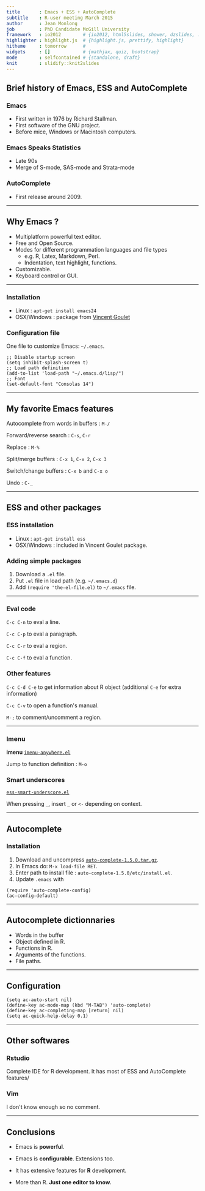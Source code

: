 ```yaml
---
title       : Emacs + ESS + AutoComplete
subtitle    : R-user meeting March 2015
author      : Jean Monlong
job         : PhD Candidate McGill University
framework   : io2012        # {io2012, html5slides, shower, dzslides, ...}
highlighter : highlight.js  # {highlight.js, prettify, highlight}
hitheme     : tomorrow      # 
widgets     : []            # {mathjax, quiz, bootstrap}
mode        : selfcontained # {standalone, draft}
knit        : slidify::knit2slides
---
```


## Brief history of Emacs, ESS and AutoComplete

### Emacs

+ First written in 1976 by Richard Stallman.
+ First software of the GNU project.
+ Before mice, Windows or Macintosh computers.

### Emacs Speaks Statistics

+ Late 90s
+ Merge of S-mode, SAS-mode and Strata-mode

### AutoComplete

+ First release around 2009.

---

## Why Emacs ?

+ Multiplatform powerful text editor.
+ Free and Open Source.
+ Modes for different programmation languages and file types
  + e.g. R, Latex, Markdown, Perl.
  + Indentation, text highlight, functions.
+ Customizable.
+ Keyboard control or GUI.

---


### Installation
+ Linux : `apt-get install emacs24`
+ OSX/Windows : package from [Vincent Goulet](http://vgoulet.act.ulaval.ca/en/emacs)

### Configuration file

One file to customize Emacs: `~/.emacs`.

```{elisp}
;; Disable startup screen
(setq inhibit-splash-screen t)
;; Load path definition
(add-to-list 'load-path "~/.emacs.d/lisp/")
;; Font
(set-default-font "Consolas 14")
```

---

## My favorite Emacs features

Autocomplete from words in buffers : `M-/`

Forward/reverse search : `C-s`, `C-r`

Replace : `M-%`

Split/merge buffers : `C-x 1`, `C-x 2`, `C-x 3`

Switch/change buffers : `C-x b` and `C-x o`

Undo : `C-_`

---

## ESS and other packages

### ESS installation
+ Linux : `apt-get install ess`
+ OSX/Windows : included in Vincent Goulet package.

### Adding simple packages

1. Download a `.el` file.
2. Put `.el` file in load path (e.g. `~/.emacs.d`)
3. Add `(require 'the-el-file.el)` to `~/.emacs` file.


---

### Eval code

`C-c C-n` to eval a line.

`C-c C-p` to eval a paragraph.

`C-c C-r` to eval a region.

`C-c C-f` to eval a function.

### Other features

`C-c C-d C-e` to get information about R object (additional `C-e` for extra information)

`C-c C-v` to open a function's manual. 

`M-;` to comment/uncomment a region.

---

### Imenu
**imenu** [`imenu-anywhere.el`](https://github.com/vspinu/imenu-anywhere)

Jump to function definition : `M-o`

### Smart underscores
[`ess-smart-underscore.el`](http://www.emacswiki.org/emacs/ess-smart-underscore.el)

When pressing `_`, insert `_` or `<-` depending on context.

---

## Autocomplete

### Installation

1. Download and uncompress [`auto-complete-1.5.0.tar.gz`](https://github.com/auto-complete/auto-complete).
2. In Emacs do: `M-x load-file RET`.
3. Enter path to install file : `auto-complete-1.5.0/etc/install.el`.
4. Update `.emacs` with

```{elisp}
(require 'auto-complete-config)
(ac-config-default)
```

---

## Autocomplete dictionnaries

+ Words in the buffer
+ Object defined in R.
+ Functions in R.
+ Arguments of the functions.
+ File paths.

---

## Configuration

```{elisp}
(setq ac-auto-start nil)
(define-key ac-mode-map (kbd "M-TAB") 'auto-complete)
(define-key ac-completing-map [return] nil)
(setq ac-quick-help-delay 0.1)
```

---

## Other softwares

### Rstudio

Complete IDE for R development.
It has most of ESS and AutoComplete features/

### Vim

I don't know enough so no comment.

---

## Conclusions

+ Emacs is **powerful**.

+ Emacs is **configurable**. Extensions too.

+ It has extensive features for **R** development.

+ More than R. **Just one editor to know.**


